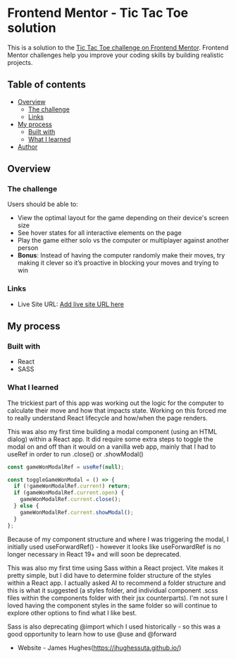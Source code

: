 # Frontend Mentor - Tic Tac Toe solution

This is a solution to the [Tic Tac Toe challenge on Frontend Mentor](https://www.frontendmentor.io/challenges/tic-tac-toe-game-Re7ZF_E2v). Frontend Mentor challenges help you improve your coding skills by building realistic projects.

## Table of contents

- [Overview](#overview)
  - [The challenge](#the-challenge)
  - [Links](#links)
- [My process](#my-process)
  - [Built with](#built-with)
  - [What I learned](#what-i-learned)
- [Author](#author)

## Overview

### The challenge

Users should be able to:

- View the optimal layout for the game depending on their device's screen size
- See hover states for all interactive elements on the page
- Play the game either solo vs the computer or multiplayer against another person
- **Bonus**: Instead of having the computer randomly make their moves, try making it clever so it’s proactive in blocking your moves and trying to win

### Links

- Live Site URL: [Add live site URL here](https://jhughessuta.github.io/tic-tac-toe-25/)

## My process

### Built with

- React
- SASS

### What I learned

The trickiest part of this app was working out the logic for the computer to calculate their move and how that impacts state. Working on this forced me to really understand React lifecycle and how/when the page renders.

This was also my first time building a modal component (using an HTML dialog) within a React app. It did require some extra steps to toggle the modal on and off than it would on a vanilla web app, mainly that I had to useRef in order to run .close() or .showModal()

```js
const gameWonModalRef = useRef(null);

const toggleGameWonModal = () => {
  if (!gameWonModalRef.current) return;
  if (gameWonModalRef.current.open) {
    gameWonModalRef.current.close();
  } else {
    gameWonModalRef.current.showModal();
  }
};
```

Because of my component structure and where I was triggering the modal, I initially used useForwardRef() - however it looks like useForwardRef is no longer necessary in React 19+ and will soon be deprecated.

This was also my first time using Sass within a React project. Vite makes it pretty simple, but I did have to determine folder structure of the styles within a React app. I actually asked AI to recommend a folder structure and this is what it suggested (a styles folder, and individual component .scss files within the components folder with their jsx counterparts). I'm not sure I loved having the component styles in the same folder so will continue to explore other options to find what I like best.

Sass is also deprecating @import which I used historically - so this was a good opportunity to learn how to use @use and @forward




- Website - James Hughes(https://jhughessuta.github.io/)
